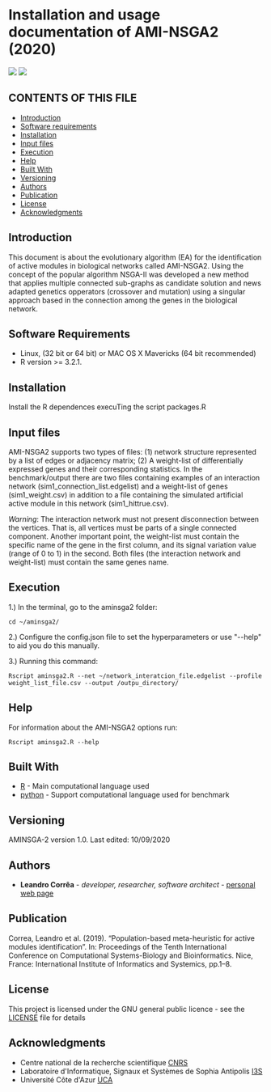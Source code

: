 # Installation and usage documentation of AMI-NSGA2 (2020)
![](https://img.shields.io/badge/last%20edited-10--09--202020-yellow.svg)
![](https://img.shields.io/badge/author-Leandro%20Corrêa-blue.svg)

## CONTENTS OF THIS FILE
* [Introduction](#introduction)
* [Software requirements](#software-requirements)
* [Installation](#installation)
* [Input files](#input-files)
* [Execution](#exectuion)
* [Help](#help)
* [Built With](#built-with)
* [Versioning](#versioning)
* [Authors](#authors)
* [Publication](#authors)
* [License](#license)
* [Acknowledgments](#authors)


## Introduction
This document is about the evolutionary algorithm (EA) for the identification of active modules in biological networks called AMI-NSGA2. Using the concept of the popular algorithm NSGA-II  was developed a new method that applies multiple connected sub-graphs as candidate solution and news adapted genetics opperators (crossover and mutation) using a singular approach based in the connection among the genes in the biological network.

## Software Requirements
* Linux, (32 bit or 64 bit) or MAC OS X Mavericks (64 bit recommended)
* R version >= 3.2.1.

## Installation
Install the R dependences execuTing the script packages.R

## Input files
AMI-NSGA2 supports two types of files: (1) network structure represented by a list of edges or adjacency matrix; (2) A weight-list of differentially expressed genes and their corresponding statistics. In the benchmark/output there are two files containing examples of an interaction network (sim1_connection_list.edgelist) and a weight-list of genes (sim1_weight.csv) in addition to a file containing the simulated artificial active module in this network (sim1_hittrue.csv). 

*Warning*:  The interaction network must not present disconnection between the vertices. That is, all vertices must be parts of a single connected component. Another important point, the weight-list must contain the specific name of the gene in the first column, and its signal variation value (range of 0 to 1) in the second. Both files (the interaction network and weight-list) must contain the same genes name.

## Execution

1.) In the terminal, go to the aminsga2 folder:
```
cd ~/aminsga2/
```
2.) Configure the config.json file to set the hyperparameters or use  "--help" to aid you do this manually.


3.) Running this command:
```
Rscript aminsga2.R --net ~/network_interatcion_file.edgelist --profile weight_list_file.csv --output /outpu_directory/
```

## Help

For information about the AMI-NSGA2 options run: 
```
Rscript aminsga2.R --help
```


## Built With

* [R](https://www.r-project.org/) - Main computational language used
* [python](https://www.python.org/) - Support computational language used for benchmark


## Versioning

AMINSGA-2 version 1.0. Last edited: 10/09/2020

## Authors

* **Leandro Corrêa** - *developer, researcher, software architect* - [personal web page](https://hscleandro.wixsite.com/professional)

## Publication
Correa, Leandro et al. (2019). “Population-based meta-heuristic for active modules identification”. In: Proceedings of the Tenth International Conference on Computational Systems-Biology and Bioinformatics. Nice, France: International Institute of Informatics and Systemics, pp.1–8.

## License

This project is licensed under the GNU general public licence - see the [LICENSE](https://github.com/hscleandro/AMINSGA2/LICENSE) file for details

## Acknowledgments

* Centre national de la recherche scientifique [CNRS](http://http://www.cnrs.fr/)
* Laboratoire d'Informatique, Signaux et Systèmes de Sophia Antipolis [I3S](https://www.i3s.unice.fr/en)
* Université Côte d'Azur [UCA](https://univ-cotedazur.fr/)
